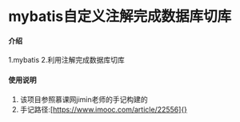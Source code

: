# mybatis自定义注解完成数据库切库

#### 介绍
1.mybatis
2.利用注解完成数据库切库

#### 使用说明

1. 该项目参照慕课网jimin老师的手记构建的
2. 手记路径:[https://www.imooc.com/article/22556]{}